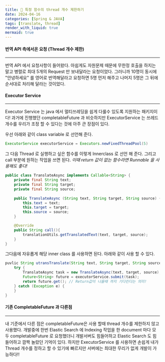 ```yaml
---
title: 🌉 특정 함수의 thread 개수 제한하기
date: 2024-04-16
categories: [Spring & JAVA]
tags: [translate, thread]
render_with_liquid: true
mermaid: true
---
```

#### 번역 API 측에서온 요청 (Thread 개수 제한)
---
번역 API 에서 요청사항이 들어왔다. 아쉽게도 자원문제 때문에 무한정 호출을 하지는 말고 병렬로 최대 5개의 Request 만 보내달라는 요청이었다. 그러니까 10명이 동시에 "안녕하세요" 를 영어로 번역해달라고 요청하면 5명 먼저 해주고 나머지 5명은 그 뒤에 순서대로 처리해 달라는 것이었다.

#### Executor Service
---
Executor Service 는 java 에서 멀티쓰레딩을 쉽게 다룰수 있도록 지원하는 패키지이다! 과거에 진행했던 completableFuture 과 비슷하지만 ExecutorService 는 쓰레드 개수를 우리가 조정 할 수 있다는 것에 아주 큰 장점이 있다.

우선 아래와 같이 class variable 로 선언해 준다.

```java
ExecutorService executorService = Executors.newFixedThreadPool(5)
```

그 다음 Thread 로 실행하고 싶은 함수를 이렇게 Innerclass 로 선언 해 준다.
그리고 call 부분에 원하는 작업을 쓰면 된다.
*이때 return 값이 없는 함수라면 Runnable 을 사용해도 좋다!*

```java
public class TranslateAsync implements Callable<String> {
	private final String text;
	private final String target;
	private final String source;
	
	public TranslateAsync (String text, String target, String source) {
		this.text = text;
		this.target = target;
		this.source = source;
	}

	@Override
	public String call(){
		translationUtils.getTranslatedText(text, target, source);
	}
}

```

그다음에 자유롭게 해당 inner class 를 사용하면 된다. 아래와 같이 사용 할 수 있다.
```java
puvlic String utransTranslate(String text, String target, String source) {
	try {
		TranslateAsync task = new TranslateAsync(text, target, source);
		Future<String> future = executorService.submit(task);
		return future.get(); // Return값이 나올때 까지 기다린다는 의미!
	} catch (Exception e) {
	}
}
```

#### 기존 CompletableFuture 과 다른점
---
내 기준에서 다른 점은 completableFuture은 사용 할때 thread 개수를 제한하지 않고 사용했다. 개발중에 한번 Elastic Search 에 Indexing 작업을 한 document 마다 모두 completableFuture 로 요청했더니 개발서버도 힘들어하고 Elastic Search 도 힘들어하고 깜짝 놀랐던 기억이 있다. 하지만 ExecutorService 를 사용하면 손쉽게 내가 Thread 개수를 정하고 할 수 있기에 빠르지만 서버에는 최대한 무리가 없게 개발이 가능하다!!